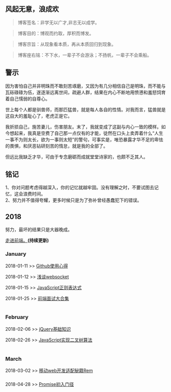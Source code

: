 ## 风起无意，浪成欢

> 博客签名：非学无以广才,非志无以成学。

> 博客目的：博观而约取，厚积而博发。

> 博客宗旨：从现象看本质，再从本质回归到现象。

> 博客座右铭：不下水，一辈子不会游泳；不扬帆，一辈子不会乘船。

## 警示
因为害怕自己并非明珠而不敢刻苦琢磨，又因为有几分相信自己是明珠，而不能与瓦砾碌碌为伍，遂逐渐远离世间，疏避人群，结果在内心不断地用愤懑和羞怒饲育着自己懦弱的自尊心。

世上每个人都是驯兽师，而那匹猛兽，就是每人各自的性情。对我而言，猛兽就是这自大的羞耻心了，老虎正是它。

我折损自己，施苦妻儿，伤害朋友。末了，我就变成了这副与内心一致的模样。如今想起来，我真是空费了自己那一点仅有的才能，徒然在口头上卖弄着什么“人生一事不为则太长，欲为一事则太短”的警句，可事实是，唯恐暴露才华不足的卑怯的畏惧，和厌恶钻研刻苦的惰怠，就是我的全部了。

但远比我缺乏才华，可由于专念磨砺而成就堂堂诗家的，也颇不乏其人。

## 铭记
1、你对问题考虑得越深入，你的记忆就越牢固。没有理解之时，不要试图去记忆，这会浪费时间。<br>
2、努力并不值得夸耀，更多时候只是为了弥补曾经愚蠢犯下的错误。


## 2018
努力，最坏的结果只是大器晚成。<br>

[走进前端。](https://github.com/CruxF/Blog/issues)**(持续更新)** <br>

### January

2018-01-11 >> [Github使用心得](https://github.com/CruxF/Blog/issues/1)<br>

2018-01-12 >> [浅谈websocket](https://github.com/CruxF/Blog/issues/2)<br>

2018-01-15 >> [JavaScript正则表达式](https://github.com/CruxF/Blog/issues/3)<br>

2018-01-25 >> [前端面试大合集](https://github.com/CruxF/Blog/issues/4)<br><br>

### February

2018-02-06 >> [jQuery基础知识](https://github.com/CruxF/IMOOC/issues/1)

2018-02-26 >> [JavaScript实现二叉树算法](https://github.com/CruxF/IMOOC/issues/2)<br><br>

### March

2018-03-02 >> [移动web开发适配秘籍Rem](https://github.com/CruxF/IMOOC/issues/3)

### 
2018-04-28 >> [Promise初入门径](https://github.com/CruxF/Blog/issues/7)
